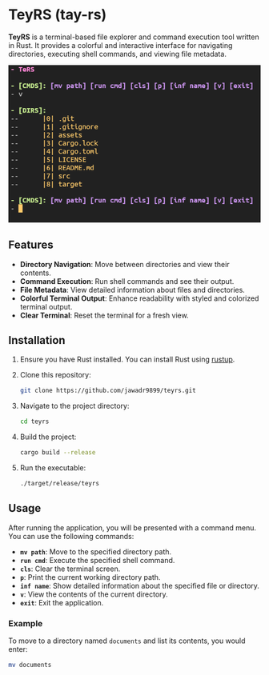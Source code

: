 # TeyRS (tay-rs)

**TeyRS** is a terminal-based file explorer and command execution tool written in Rust. It provides a colorful and interactive interface for navigating directories, executing shell commands, and viewing file metadata.

![TeyRS Screenshot](assets/img.png)

## Features

- **Directory Navigation**: Move between directories and view their contents.
- **Command Execution**: Run shell commands and see their output.
- **File Metadata**: View detailed information about files and directories.
- **Colorful Terminal Output**: Enhance readability with styled and colorized terminal output.
- **Clear Terminal**: Reset the terminal for a fresh view.

## Installation

1. Ensure you have Rust installed. You can install Rust using [rustup](https://rustup.rs/).
2. Clone this repository:

   ```sh
   git clone https://github.com/jawadr9899/teyrs.git
   ```

3. Navigate to the project directory:

   ```sh
   cd teyrs
   ```

4. Build the project:

   ```sh
   cargo build --release
   ```

5. Run the executable:

   ```sh
   ./target/release/teyrs
   ```

## Usage

After running the application, you will be presented with a command menu. You can use the following commands:

- **`mv path`**: Move to the specified directory path.
- **`run cmd`**: Execute the specified shell command.
- **`cls`**: Clear the terminal screen.
- **`p`**: Print the current working directory path.
- **`inf name`**: Show detailed information about the specified file or directory.
- **`v`**: View the contents of the current directory.
- **`exit`**: Exit the application.

### Example

To move to a directory named `documents` and list its contents, you would enter:

```sh
mv documents
```
